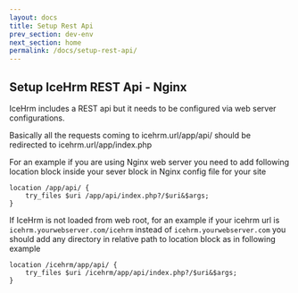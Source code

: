```yaml
---
layout: docs
title: Setup Rest Api
prev_section: dev-env
next_section: home
permalink: /docs/setup-rest-api/
---
```


## Setup IceHrm REST Api - Nginx

IceHrm includes a REST api but it needs to be configured via web server configurations.

Basically all the requests coming to icehrm.url/app/api/ should be redirected to icehrm.url/app/index.php

For an example if you are using Nginx web server you need to add following location block inside your sever block
in Nginx config file for your site
 
```
location /app/api/ {
    try_files $uri /app/api/index.php?/$uri&$args;
}
```

If IceHrm is not loaded from web root, for an example if your icehrm url is ```icehrm.yourwebserver.com/icehrm``` instead of
```icehrm.yourwebserver.com``` you should add any directory in relative path to location block as in following example

```
location /icehrm/app/api/ {
    try_files $uri /icehrm/app/api/index.php?/$uri&$args;
}
```

